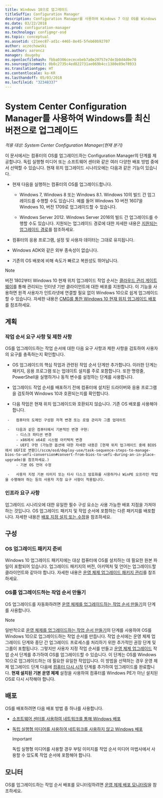 ```yaml
---
title: Windows 10으로 업그레이드
titleSuffix: Configuration Manager
description: Configuration Manager를 사용하여 Windows 7 이상 OS를 Windows 10으로 업그레이드하는 방법을 알아봅니다.
ms.date: 03/22/2018
ms.prod: configuration-manager
ms.technology: configmgr-osd
ms.topic: conceptual
ms.assetid: c21eec87-ad1c-4465-8e45-5feb60b92707
author: aczechowski
ms.author: aaroncz
manager: dougeby
ms.openlocfilehash: fbba0306cececebeb7a0e20757e7de3b0d4d0e70
ms.sourcegitcommit: 0b0c2735c4ed822731ae069b4cc1380e89e78933
ms.translationtype: HT
ms.contentlocale: ko-KR
ms.lasthandoff: 05/03/2018
ms.locfileid: "32348337"
---
```

# <a name="upgrade-windows-to-the-latest-version-with-system-center-configuration-manager"></a>System Center Configuration Manager를 사용하여 Windows를 최신 버전으로 업그레이드

*적용 대상: System Center Configuration Manager(현재 분기)*

이 문서에서는 컴퓨터의 OS를 업그레이드하는 Configuration Manager의 단계를 제공합니다. 독립 실행형 미디어 또는 소프트웨어 센터와 같은 여러 다양한 배포 방법 중에서 선택할 수 있습니다. 현재 위치 업그레이드 시나리오에는 다음과 같은 기능이 있습니다.  

-   현재 다음을 실행하는 컴퓨터의 OS를 업그레이드합니다.
    - Windows 7, Windows 8 또는 Windows 8.1. Windows 10의 빌드 간 업그레이드를 수행할 수도 있습니다. 예를 들어 Windows 10 버전 1607을 Windows 10, 버전 1709로 업그레이드할 수 있습니다.  
    
    - Windows Server 2012. Windows Server 2016의 빌드 간 업그레이드를 수행할 수도 있습니다. 지원되는 업그레이드 경로에 대한 자세한 내용은 [지원되는 업그레이드 경로](https://docs.microsoft.com/windows-server/get-started/supported-upgrade-paths#upgrading-previous-retail-versions-of-windows-server-to-windows-server-2016)를 참조하세요.    

-   컴퓨터의 응용 프로그램, 설정 및 사용자 데이터는 그대로 유지됩니다.  

-   Windows ADK와 같은 외부 종속성이 없습니다.  

-   기존의 OS 배포에 비해 속도가 빠르고 복원성도 뛰어납니다.  


> [!Note]  
> 버전 1802부터 Windows 10 현재 위치 업그레이드 작업 순서는 [클라우드 관리 게이트웨이](/sccm/core/clients/manage/plan-cloud-management-gateway)를 통해 관리되는 인터넷 기반 클라이언트에 대한 배포를 지원합니다. 이 기능을 사용하면 원격 사용자가 인트라넷에 연결할 필요 없이 Windows 10으로 쉽게 업그레이드할 수 있습니다. 자세한 내용은 [CMG를 통한 Windows 10 현재 위치 업그레이드 배포](/sccm/osd/deploy-use/manage-task-sequences-to-automate-tasks#deploy-windows-10-in-place-upgrade-via-cmg)를 참조하세요. <!-- 1357149 -->



##  <a name="BKMK_Plan"></a> 계획  

### <a name="task-sequence-requirements-and-limitations"></a>작업 순서 요구 사항 및 제한 사항

OS를 업그레이드하는 작업 순서에 대한 다음 요구 사항과 제한 사항을 검토하여 사용자의 요구를 충족하는지 확인합니다.  

  -   OS 업그레이드의 핵심 작업과 관련된 작업 순서 단계만 추가합니다. 이러한 단계는 패키지, 응용 프로그램 또는 업데이트 설치를 주로 포함합니다. 또한 명령줄, PowerShell을 실행하거나 동적 변수를 설정하는 단계를 사용합니다.  

  -   업그레이드 작업 순서를 배포하기 전에 컴퓨터에 설치된 드라이버와 응용 프로그램을 검토하여 Windows 10과 호환되는지를 확인합니다.  

  -   다음 작업은 현재 위치 업그레이드와 호환되지 않습니다. 기존 OS 배포를 사용해야 합니다.  

     -   컴퓨터의 도메인 구성원 자격 변경 또는 로컬 관리자 그룹 업데이트  

     -   다음과 같은 컴퓨터에서 기본적인 변경 구현: 
         - 디스크 파티션 변경
         - x86에서 x64로 시스템 아키텍처 변경
         - UEFI 구현 (가능한 옵션에 대한 자세한 내용은 [현재 위치 업그레이드 중에 BIOS에서 UEFI로 변환](/sccm/osd/deploy-use/task-sequence-steps-to-manage-bios-to-uefi-conversion#convert-from-bios-to-uefi-during-an-in-place-upgrade)을 참조하세요.)
         - 기본 OS 언어 수정  

     -   사용자 지정 기본 이미지 또는 타사 디스크 암호화를 사용하거나 WinPE 오프라인 작업을 수행해야 하는 등의 사용자 지정 요구 사항이 적용됩니다.  

### <a name="infrastructure-requirements"></a>인프라 요구 사항  

업그레이드 시나리오에 대한 유일한 필수 구성 요소는 사용 가능한 배포 지점을 가져야 하는 것입니다. OS 업그레이드 패키지 및 작업 순서에 포함하는 다른 패키지를 배포합니다. 자세한 내용은 [배포 지점 설치 또는 수정](../../core/servers/deploy/configure/install-and-configure-distribution-points.md)을 참조하세요.



##  <a name="BKMK_Configure"></a> 구성  

### <a name="prepare-the-os-upgrade-package"></a>OS 업그레이드 패키지 준비  

  Windows 10 업그레이드 패키지에는 대상 컴퓨터에 OS를 설치하는 데 필요한 원본 파일이 포함되어 있습니다. 업그레이드 패키지의 버전, 아키텍처 및 언어는 업그레이드할 클라이언트와 같아야 합니다. 자세한 내용은 [운영 체제 업그레이드 패키지 관리](../get-started/manage-operating-system-upgrade-packages.md)를 참조하세요.  


### <a name="create-a-task-sequence-to-upgrade-the-os"></a>OS를 업그레이드하는 작업 순서 만들기  

  OS 업그레이드를 자동화하려면 [운영 체제를 업그레이드하는 작업 순서 만들기](create-a-task-sequence-to-upgrade-an-operating-system.md)의 단계를 사용합니다.  

   > [!NOTE]  
   > 일반적으로 [운영 체제를 업그레이드하는 작업 순서 만들기](create-a-task-sequence-to-upgrade-an-operating-system.md)의 단계를 사용하여 OS를 Windows 10으로 업그레이드하는 작업 순서를 만듭니다. 작업 순서에는 운영 체제 업그레이드 단계와 종단 간 업그레이드 프로세스를 처리하기 위한 추가적인 권장 단계 및 그룹이 포함됩니다. 그렇지만 사용자 지정 작업 순서를 만들고 [운영 체제 업그레이드](../understand/task-sequence-steps.md#BKMK_UpgradeOS) 작업 순서 단계를 추가하여 OS를 업그레이드할 수 있습니다. 이 단계는 OS를 Windows 10으로 업그레이드하는 데 필요한 유일한 작업입니다. 이 방법을 선택하는 경우 운영 체제 업그레이드 단계 다음에 [컴퓨터 다시 시작](../understand/task-sequence-steps.md#BKMK_RestartComputer) 단계를 추가하여 업그레이드를 완료합니다. **현재 설치된 기본 운영 체제** 설정을 사용하여 컴퓨터를 Windows PE가 아닌 설치된 OS로 다시 시작해야 합니다.  



##  <a name="BKMK_Deploy"></a> 배포  

OS를 배포하려면 다음 배포 방법 중 하나를 사용합니다.  

  -   [소프트웨어 센터를 사용하여 네트워크를 통해 Windows 배포](use-software-center-to-deploy-windows-over-the-network.md)  

  -   [독립 실행형 미디어를 사용하여 네트워크를 사용하지 않고 Windows 배포](use-stand-alone-media-to-deploy-windows-without-using-the-network.md)  

      > [!IMPORTANT]  
      > 독립 실행형 미디어를 사용할 경우 부팅 이미지를 작업 순서 미디어 마법사에서 사용할 수 있도록 작업 순서에 포함해야 합니다.




## <a name="monitor"></a>모니터  

OS를 업그레이드하는 작업 순서 배포를 모니터링하려면 [운영 체제 배포 모니터링](monitor-operating-system-deployments.md)을 참조하세요.  
